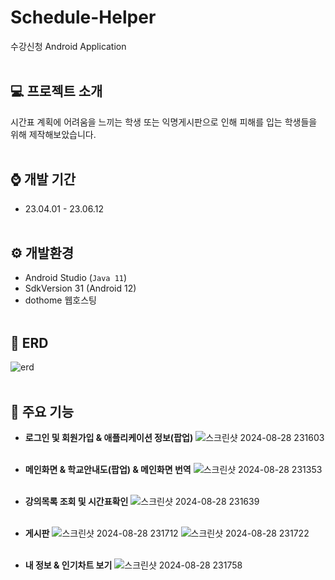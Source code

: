 # Schedule-Helper
수강신청 Android Application
<br><br>

## 💻 프로젝트 소개
시간표 계획에 어려움을 느끼는 학생 또는 익명게시판으로 인해 피해를 입는 학생들을 위해 제작해보았습니다.
<br><br>

## ⌚ 개발 기간
- 23.04.01 - 23.06.12
<br><br>

## ⚙️ 개발환경
- Android Studio (`Java 11`)
- SdkVersion 31 (Android 12)
- dothome 웹호스팅
<br><br>

## 📰 ERD
![erd](https://github.com/user-attachments/assets/ab6baae4-0686-4c76-b43f-b95d1436b7a0)
<br><br>

## 📲 주요 기능
- **로그인 및 회원가입 & 애플리케이션 정보(팝업)**
![스크린샷 2024-08-28 231603](https://github.com/user-attachments/assets/02f0b172-017c-48cd-a592-561f23fccfb4)
<br><br>


- **메인화면 & 학교안내도(팝업) & 메인화면 번역**
![스크린샷 2024-08-28 231353](https://github.com/user-attachments/assets/f6a12c4f-f74d-416f-ab0a-403208617c3e)
<br><br>

  
- **강의목록 조회 및 시간표확인**
![스크린샷 2024-08-28 231639](https://github.com/user-attachments/assets/4a324f40-a0fb-4735-b677-723124a43578)
<br><br>


- **게시판**
![스크린샷 2024-08-28 231712](https://github.com/user-attachments/assets/f0ebf2fd-7378-4de4-b0fe-82952000a8aa)
![스크린샷 2024-08-28 231722](https://github.com/user-attachments/assets/3a266e0c-b894-43af-81cc-06a5e624308b)
<br><br>


- **내 정보 & 인기차트 보기**
![스크린샷 2024-08-28 231758](https://github.com/user-attachments/assets/9839d9aa-34f1-427d-bf32-1823dd533f4d)

